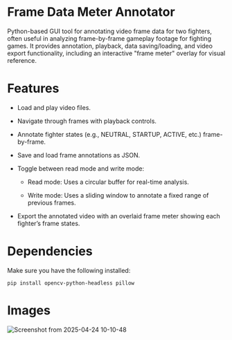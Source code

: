 # Frame Data Meter Annotator

Python-based GUI tool for annotating video frame data for two fighters, often useful in analyzing frame-by-frame gameplay footage for fighting games. It provides annotation, playback, data saving/loading, and video export functionality, including an interactive "frame meter" overlay for visual reference.

# Features

- Load and play video files.

- Navigate through frames with playback controls.

- Annotate fighter states (e.g., NEUTRAL, STARTUP, ACTIVE, etc.) frame-by-frame.

- Save and load frame annotations as JSON.

- Toggle between read mode and write mode:

  - Read mode: Uses a circular buffer for real-time analysis.

  - Write mode: Uses a sliding window to annotate a fixed range of previous frames.

- Export the annotated video with an overlaid frame meter showing each fighter’s frame states.

# Dependencies
Make sure you have the following installed:
```
pip install opencv-python-headless pillow
```

# Images
![Screenshot from 2025-04-24 10-10-48](https://github.com/user-attachments/assets/e24933a5-d732-4191-814a-89e26b1109ba)
